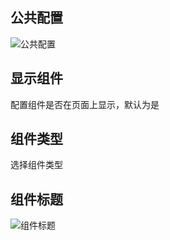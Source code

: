 ## 公共配置

![公共配置](/components.png)

## 显示组件

配置组件是否在页面上显示，默认为是

## 组件类型

选择组件类型

## 组件标题

![组件标题](/component_title.png)
